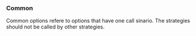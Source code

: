 ### Common
Common options refere to options that have one call sinario. The strategies should not be called by other strategies.